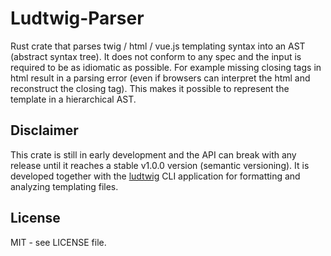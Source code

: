 # Ludtwig-Parser
Rust crate that parses twig / html / vue.js templating syntax into an AST (abstract syntax tree).
It does not conform to any spec and the input is required to be as idiomatic as possible.
For example missing closing tags in html result in a parsing error (even if browsers can interpret the html and reconstruct the closing tag).
This makes it possible to represent the template in a hierarchical AST.

## Disclaimer
This crate is still in early development and the API can break with any release until it reaches a stable v1.0.0 version (semantic versioning).
It is developed together with the [ludtwig](https://github.com/MalteJanz/ludtwig) CLI application for formatting and analyzing templating files.

## License
MIT - see LICENSE file.
